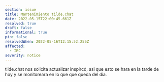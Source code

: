 ```yaml
---
section: issue
title: Mantenimiento tilde.chat
date: 2022-05-15T22:00:45.661Z
resolved: true
draft: false
informational: true
pin: false
resolvedWhen: 2022-05-16T12:15:52.255Z
affected:
  - IRC
severity: notice
---
```

tilde.chat nos solicita actualizar inspircd, asi que esto se hara en la tarde de hoy y se monitoreara en lo que que queda del dia.
